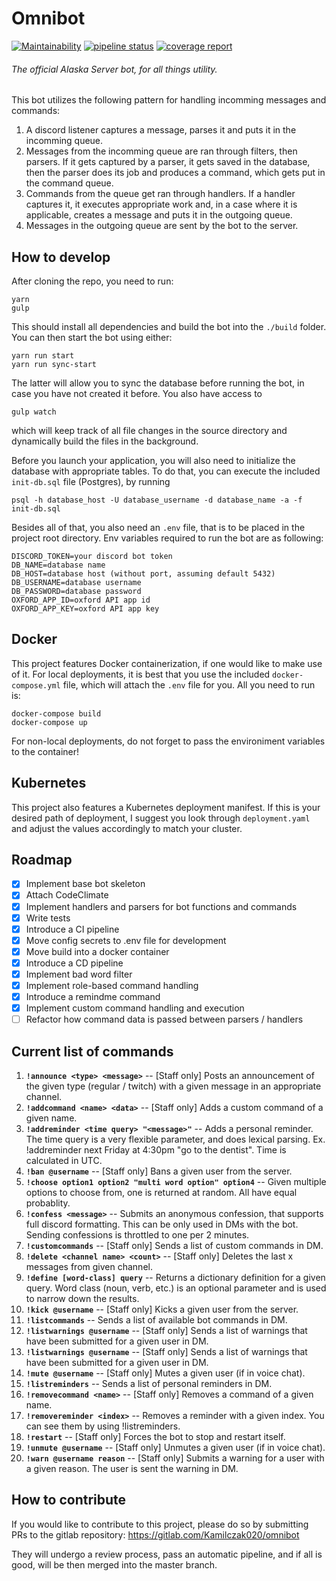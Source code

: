 # Omnibot
[![Maintainability](https://api.codeclimate.com/v1/badges/0fcafb95938e9b246ab1/maintainability)](https://codeclimate.com/github/Kamilczak020/omnibot/maintainability)
[![pipeline status](https://gitlab.com/Kamilczak020/omnibot/badges/master/pipeline.svg)](https://gitlab.com/Kamilczak020/omnibot/commits/master)
[![coverage report](https://gitlab.com/Kamilczak020/omnibot/badges/master/coverage.svg)](https://gitlab.com/Kamilczak020/omnibot/commits/master)

###### The official Alaska Server bot, for all things utility.

This bot utilizes the following pattern for handling incomming messages and commands:

1. A discord listener captures a message, parses it and puts it in the incomming queue.
2. Messages from the incomming queue are ran through filters, then parsers.
If it gets captured by a parser, it gets saved in the database, then the parser does its job and produces a command,
which gets put in the command queue.
3. Commands from the queue get ran through handlers. If a handler captures it, it executes appropriate work and,
in a case where it is applicable, creates a message and puts it in the outgoing queue.
4. Messages in the outgoing queue are sent by the bot to the server.


## How to develop

After cloning the repo, you need to run:
```
yarn
gulp
```

This should install all dependencies and build the bot into the `./build` folder.
You can then start the bot using either:
```
yarn run start
yarn run sync-start
```
The latter will allow you to sync the database before running the bot, in case you have not created it before.
You also have access to 
```
gulp watch
```
which will keep track of all file changes in the source directory and dynamically build the files in the background.

Before you launch your application, you will also need to initialize the database with appropriate tables.
To do that, you can execute the included `init-db.sql` file (Postgres), by running
```
psql -h database_host -U database_username -d database_name -a -f init-db.sql
```

Besides all of that, you also need an `.env` file, that is to be placed in the project root directory.
Env variables required to run the bot are as following:
```
DISCORD_TOKEN=your discord bot token
DB_NAME=database name
DB_HOST=database host (without port, assuming default 5432)
DB_USERNAME=database username
DB_PASSWORD=database password
OXFORD_APP_ID=oxford API app id
OXFORD_APP_KEY=oxford API app key
```

## Docker

This project features Docker containerization, if one would like to make use of it.
For local deployments, it is best that you use the included `docker-compose.yml` file, which will attach the `.env` file for you.
All you need to run is:
```
docker-compose build
docker-compose up
```

For non-local deployments, do not forget to pass the environiment variables to the container!

## Kubernetes

This project also features a Kubernetes deployment manifest. If this is your desired path of deployment, I suggest you look through `deployment.yaml`
and adjust the values accordingly to match your cluster.

## Roadmap
- [x] Implement base bot skeleton
- [x] Attach CodeClimate
- [x] Implement handlers and parsers for bot functions and commands
- [x] Write tests
- [x] Introduce a CI pipeline
- [x] Move config secrets to .env file for development
- [x] Move build into a docker container
- [x] Introduce a CD pipeline
- [x] Implement bad word filter
- [x] Implement role-based command handling
- [x] Introduce a remindme command
- [x] Implement custom command handling and execution
- [ ] Refactor how command data is passed between parsers / handlers

## Current list of commands
1. **```!announce <type> <message>```** -- [Staff only] Posts an announcement of the given type (regular / twitch) with a given message in an appropriate channel.
2. **```!addcommand <name> <data>```** -- [Staff only] Adds a custom command of a given name.
3. **```!addreminder <time query> "<message>"```** -- Adds a personal reminder. The time query is a very flexible parameter, and does lexical parsing. Ex. !addreminder next Friday at 4:30pm "go to the dentist". Time is calculated in UTC.
4. **```!ban @username```** -- [Staff only] Bans a given user from the server.
5. **```!choose option1 option2 "multi word option" option4```** -- Given multiple options to choose from, one is returned at random. All have equal probablity.
6. **```!confess <message>```** -- Submits an anonymous confession, that supports full discord formatting. This can be only used in DMs with the bot. Sending confessions is throttled to one per 2 minutes.
7. **```!customcommands```** -- [Staff only] Sends a list of custom commands in DM.
8. **```!delete <channel name> <count>```** -- [Staff only] Deletes the last x messages from given channel.
9. **```!define [word-class] query```** -- Returns a dictionary definition for a given query. Word class (noun, verb, etc.) is an optional parameter and is used to narrow down the results.
10. **```!kick @username```** -- [Staff only] Kicks a given user from the server.
11. **```!listcommands```** -- Sends a list of available bot commands in DM.
12. **```!listwarnings @username```** -- [Staff only] Sends a list of warnings that have been submitted for a given user in DM.
13. **```!listwarnings @username```** -- [Staff only] Sends a list of warnings that have been submitted for a given user in DM.
14. **```!mute @username```** -- [Staff only] Mutes a given user (if in voice chat).
15. **```!listreminders```** -- Sends a list of personal reminders in DM.
16. **```!removecommand <name>```** -- [Staff only] Removes a command of a given name.
17. **```!removereminder <index>```** -- Removes a reminder with a given index. You can see them by using !listreminders.
18. **```!restart```** -- [Staff only] Forces the bot to stop and restart itself.
19. **```!unmute @username```** -- [Staff only] Unmutes a given user (if in voice chat).
20. **```!warn @username reason```** -- [Staff only] Submits a warning for a user with a given reason. The user is sent the warning in DM.

## How to contribute
If you would like to contribute to this project, please do so by submitting PRs to the gitlab repository:
https://gitlab.com/Kamilczak020/omnibot

They will undergo a review process, pass an automatic pipeline, and if all is good, will be then merged into the master branch.